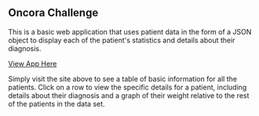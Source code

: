 ## Oncora Challenge

This is a basic web application that uses patient data in the form of a JSON object to display each of the patient's statistics and details about their diagnosis.

[View App Here](http://oncora.s3-website-us-east-1.amazonaws.com/)

Simply visit the site above to see a table of basic information for all the patients. Click on a row to view the specific details for a patient, including details about their diagnosis and a graph of their weight relative to the rest of the patients in the data set.
